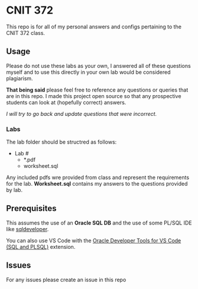 # CNIT 372
This repo is for all of my personal answers and configs pertaining to the CNIT 372 class. 
## Usage
Please do not use these labs as your own, I answered all of these questions myself and to use this directly in your own lab would be considered plagiarism.

**That being said** please feel free to reference any questions or queries that are in this repo. I made this project open source so that any prospective students can look at (hopefully correct) answers.

*I will try to go back and update questions that were incorrect.*
### Labs
The lab folder should be structred as follows:
- Lab #
  - *.pdf
  - worksheet.sql

Any included pdfs wre provided from class and represent the requirements for the lab.  **Worksheet.sql** contains my answers to the questions provided by lab.

## Prerequisites
This assumes the use of an **Oracle SQL DB** and the use of some PL/SQL IDE like [sqldeveloper](https://www.oracle.com/database/sqldeveloper/technologies/download/).

You can also use VS Code with the [Oracle Developer Tools for VS Code (SQL and PLSQL)](https://marketplace.visualstudio.com/items?itemName=Oracle.oracledevtools) extension.

## Issues
For any issues please create an issue in this repo